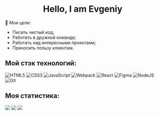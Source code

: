 <h1 align="center">Hello, I am Evgeniy</h1>

🎯 Мои цели:

* Писать чистый код;
* Работать в дружной команде;
* Работать над интересными проектами;
* Приносить пользу клиентам.

## Мой стэк технологий:
![HTML5](https://img.shields.io/badge/html5-%23E34F26.svg?style=for-the-badge&logo=html5&logoColor=white)
![CSS3](https://img.shields.io/badge/css3-%231572B6.svg?style=for-the-badge&logo=css3&logoColor=white)
![JavaScript](https://img.shields.io/badge/javascript-%23323330.svg?style=for-the-badge&logo=javascript&logoColor=%23F7DF1E)
![Webpack](https://img.shields.io/badge/webpack-%238DD6F9.svg?style=for-the-badge&logo=webpack&logoColor=black)
![React](https://img.shields.io/badge/react-%2320232a.svg?style=for-the-badge&logo=react&logoColor=%2361DAFB)
![Figma](https://img.shields.io/badge/figma-%23F24E1E.svg?style=for-the-badge&logo=figma&logoColor=white)
![NodeJS](https://img.shields.io/badge/node.js-6DA55F?style=for-the-badge&logo=node.js&logoColor=white)
![Git](https://img.shields.io/badge/git-%23F05033.svg?style=for-the-badge&logo=git&logoColor=white)

## Моя статистика:
![](https://github-profile-summary-cards.vercel.app/api/cards/profile-details?username=Jon666Grid&daniilshat&theme=solarized_dark)
![](https://github-readme-stats.vercel.app/api/top-langs/?username=Jon666Grid&anuraghazra)
![](https://github-profile-summary-cards.vercel.app/api/cards/repos-per-language?username=Jon666Grid&daniilshat&theme=solarized_dark)

